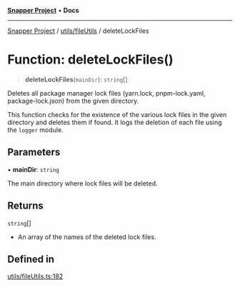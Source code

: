 [**Snapper Project**](../../../README.md) • **Docs**

***

[Snapper Project](../../../README.md) / [utils/fileUtils](../README.md) / deleteLockFiles

# Function: deleteLockFiles()

> **deleteLockFiles**(`mainDir`): `string`[]

Deletes all package manager lock files (yarn.lock, pnpm-lock.yaml, package-lock.json)
from the given directory.

This function checks for the existence of the various lock files in the given
directory and deletes them if found. It logs the deletion of each file using
the `logger` module.

## Parameters

• **mainDir**: `string`

The main directory where lock files will be deleted.

## Returns

`string`[]

- An array of the names of the deleted lock files.

## Defined in

[utils/fileUtils.ts:182](https://github.com/asifqatar/Snapper/blob/cbd1e990f7eda7e735082611ff93e8f046c82e35/utils/fileUtils.ts#L182)
